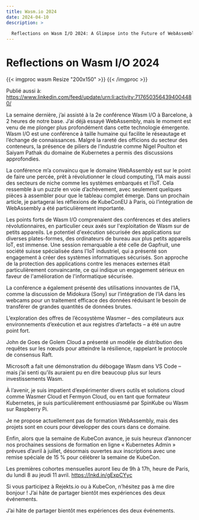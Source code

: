 ```yaml
---
title: Wasm.io 2024
date: 2024-04-10
description: >
  
  Reflections on Wasm I/O 2024: A Glimpse into the Future of WebAssembly
---
```


# Reflections on Wasm I/O 2024

{{< imgproc wasm Resize "200x150" >}} {{< /imgproc >}}

Publié aussi à: https://www.linkedin.com/feed/update/urn:li:activity:7176503564394004480/

La semaine dernière, j’ai assisté à la 2e conférence Wasm I/O à Barcelone, à 2 heures de notre base. J’ai déjà essayé WebAssembly, mais le moment est venu de me plonger plus profondément dans cette technologie émergente. Wasm I/O est une conférence à taille humaine qui facilite le réseautage et l’échange de connaissances. Malgré la rareté des officions du secteur des conteneurs, la présence de piliers de l’industrie comme Nigel Poulton et Saiyam Pathak du domaine de Kubernetes a permis des discussions approfondies.

La conférence m’a convaincu que le domaine WebAssembly est sur le point de faire une percée, prêt à révolutionner le cloud computing, l’IA mais aussi des secteurs de niche comme les systèmes embarqués et l’IoT. Cela ressemble à un puzzle en voie d’achèvement, avec seulement quelques pièces à assembler pour que le tableau complet émerge. Dans un prochain article, je partagerai les réflexions de KubeConEU à Paris, où l’intégration de WebAssembly a été particulièrement importante.

Les points forts de Wasm I/O comprenaient des conférences et des ateliers révolutionnaires, en particulier ceux axés sur l'exploitation de Wasm sur de petits appareils. Le potentiel d'exécution sécurisée des applications sur diverses plates-formes, des ordinateurs de bureau aux plus petits appareils IoT, est immense. Une session remarquable a été celle de Gapfruit, une société suisse spécialisée dans l'IoT industriel, qui a présenté son engagement à créer des systèmes informatiques sécurisés. Son approche de la protection des applications contre les menaces externes était particulièrement convaincante, ce qui indique un engagement sérieux en faveur de l'amélioration de l'informatique sécurisée.

La conférence a également présenté des utilisations innovantes de l’IA, comme la discussion de Midokura (Sony) sur l’intégration de l’IA dans les webcams pour un traitement efficace des données réduisant le besoin de transférer de grandes quantités de données brutes.

L’exploration des offres de l’écosystème Wasmer – des compilateurs aux environnements d’exécution et aux registres d’artefacts – a été un autre point fort.

John de Goes de Golem Cloud a présenté un modèle de distribution des requêtes sur les nœuds pour atteindre la résilience, rappelant le protocole de consensus Raft.

Microsoft a fait une démonstration du débogage Wasm dans VS Code – mais j’ai senti qu’ils auraient pu en dire beaucoup plus sur leurs investissements Wasm.

À l’avenir, je suis impatient d’expérimenter divers outils et solutions cloud comme Wasmer Cloud et Fermyon Cloud, ou en tant que formateur Kubernetes, je suis particulièrement enthousiasmé par SpinKube ou Wasm sur Raspberry Pi.

Je ne propose actuellement pas de formation WebAssembly, mais des projets sont en cours pour développer des cours dans ce domaine.

Enfin, alors que la semaine de KubeCon avance, je suis heureux d’annoncer nos prochaines sessions de formation en ligne « Kubernetes Admin » prévues d’avril à juillet, désormais ouvertes aux inscriptions avec une remise spéciale de 15 % pour célébrer la semaine de KubeCon.

Les premières cohortes mensuelles auront lieu de 9h à 17h, heure de Paris, du lundi 8 au jeudi 11 avril. https://lnkd.in/gExpCYyc

Si vous participez à Rejekts.io ou à KubeCon, n’hésitez pas à me dire bonjour ! J’ai hâte de partager bientôt mes expériences des deux événements.

J’ai hâte de partager bientôt mes expériences des deux événements.

